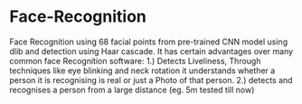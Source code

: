 # Face-Recognition
Face Recognition using 68 facial points from pre-trained CNN model using dlib and detection using Haar cascade.
It has certain advantages over many common face Recognition software:
1.) Detects Liveliness, Through techniques like eye blinking and neck rotation it understands whether a person it is recognising is real or just a Photo of that person.
2.) detects and recognises a person from a large distance (eg. 5m tested till now)
